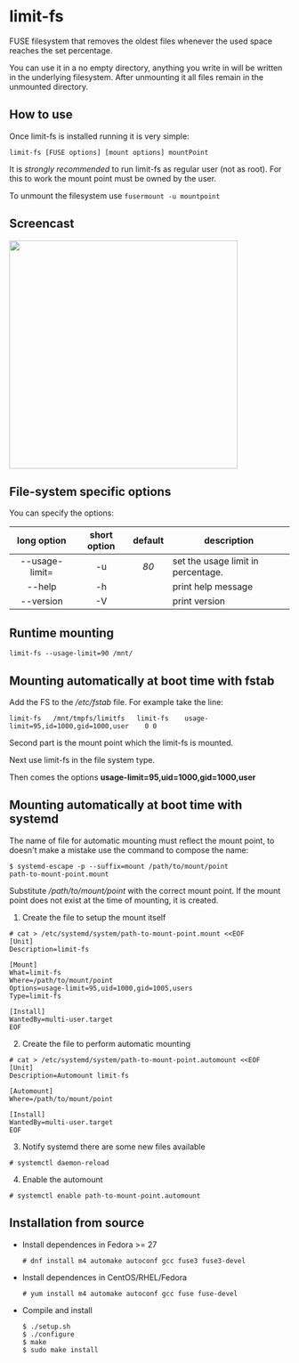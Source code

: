 # limit-fs
FUSE filesystem that removes the oldest files whenever the used space
reaches the set percentage.

You can use it in a no empty directory, anything you write in will be
written in the underlying filesystem. After unmounting it all files
remain in the unmounted directory.

## How to use
Once limit-fs is installed running it is very simple:
```
limit-fs [FUSE options] [mount options] mountPoint
```
It is _strongly recommended_ to run limit-fs as regular user (not as
root). For this to work the mount point must be owned by the user.

To unmount the filesystem use `fusermount -u mountpoint`

## Screencast

<a href="https://asciinema.org/a/228205?cols=120&rows=36&speed=1.5" target="_blank"><img src="https://asciinema.org/a/228205.svg" width="410"/></a>

## File-system specific options

You can specify the options:

| long option | short option | default | description |
|:-:|:-:|:-:|---|
| --usage-limit=<d> | -u | *80* | set the usage limit in percentage. |
| --help            | -h |      | print help message |
| --version         | -V |      | print version |

## Runtime mounting
```
limit-fs --usage-limit=90 /mnt/
```

## Mounting automatically at boot time with fstab

Add the FS to the */etc/fstab* file. For example take the line:
```
limit-fs   /mnt/tmpfs/limitfs	limit-fs	usage-limit=95,id=1000,gid=1000,user	0 0
```
Second part is the mount point which the limit-fs is mounted.

Next use limit-fs in the file system type.

Then comes the options **usage-limit=95,uid=1000,gid=1000,user**

## Mounting automatically at boot time with systemd

The name of file for automatic mounting must reflect the mount point,
to doesn't make a mistake use the command to compose the name:
```
$ systemd-escape -p --suffix=mount /path/to/mount/point
path-to-mount-point.mount
```
Substitute */path/to/mount/point* with the correct mount point. If the
mount point does not exist at the time of mounting, it is created.

 1. Create the file to setup the mount itself
 ```
# cat > /etc/systemd/system/path-to-mount-point.mount <<EOF
[Unit]
Description=limit-fs

[Mount]
What=limit-fs
Where=/path/to/mount/point
Options=usage-limit=95,uid=1000,gid=1005,users
Type=limit-fs

[Install]
WantedBy=multi-user.target
EOF
 ```

 2. Create the file to perform automatic mounting
 ```
# cat > /etc/systemd/system/path-to-mount-point.automount <<EOF
[Unit]
Description=Automount limit-fs

[Automount]
Where=/path/to/mount/point

[Install]
WantedBy=multi-user.target
EOF
 ```

 3. Notify systemd there are some new files available
 ```
# systemctl daemon-reload
 ```

 4. Enable the automount
 ```
# systemctl enable path-to-mount-point.automount
 ```

## Installation from source

 * Install dependences in Fedora >= 27
   ```
   # dnf install m4 automake autoconf gcc fuse3 fuse3-devel
   ```

 * Install dependences in CentOS/RHEL/Fedora
   ```
   # yum install m4 automake autoconf gcc fuse fuse-devel
   ```

 * Compile and install
   ```
   $ ./setup.sh
   $ ./configure
   $ make
   $ sudo make install
   ```
